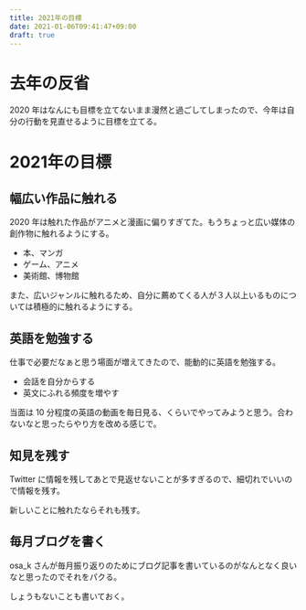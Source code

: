 ```yaml
---
title: 2021年の目標
date: 2021-01-06T09:41:47+09:00
draft: true
---
```


# 去年の反省

2020 年はなんにも目標を立てないまま漫然と過ごしてしまったので、今年は自分の行動を見直せるように目標を立てる。

# 2021年の目標

## 幅広い作品に触れる

2020 年は触れた作品がアニメと漫画に偏りすぎてた。もうちょっと広い媒体の創作物に触れるようにする。

* 本、マンガ
* ゲーム、アニメ
* 美術館、博物館

また、広いジャンルに触れるため、自分に薦めてくる人が３人以上いるものについては積極的に触れるようにする。


## 英語を勉強する

仕事で必要だなぁと思う場面が増えてきたので、能動的に英語を勉強する。

* 会話を自分からする
* 英文にふれる頻度を増やす

当面は 10 分程度の英語の動画を毎日見る、くらいでやってみようと思う。合わないなと思ったらやり方を改める感じで。

## 知見を残す

Twitter に情報を残してあとで見返せないことが多すぎるので、細切れでいいので情報を残す。

新しいことに触れたならそれも残す。

## 毎月ブログを書く

osa_k さんが毎月振り返りのためにブログ記事を書いているのがなんとなく良いなと思ったのでそれをパクる。

しょうもないことも書いておく。